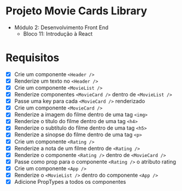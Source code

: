 # Projeto Movie Cards Library
  - Módulo 2: Desenvolvimento Front End
    - Bloco 11: Introdução à React

# Requisitos
- [x] Crie um componente `<Header />`
- [x] Renderize um texto no `<Header />`
- [x] Crie um componente `<MovieList />`
- [x] Renderize componentes `<MovieCard />` dentro de `<MovieList />`
- [x] Passe uma key para cada  `<MovieCard />` renderizado
- [x] Crie um componente  `<MovieCard />`
- [x] Renderize a imagem do filme dentro de uma tag `<img>`
- [x] Renderize o título do filme dentro de uma tag `<h4>`
- [x] Renderize o subtítulo do filme dentro de uma tag `<h5>`
- [x] Renderize a sinopse do filme dentro de uma tag `<p>`
- [x] Crie um componente `<Rating />`
- [x] Renderize a nota de um filme dentro de `<Rating />`
- [x] Renderize o componente `<Rating />` dentro de `<MovieCard />`
- [x] Passe como prop para o componente `<Rating />` o atributo rating
- [x] Crie um componente `<App />`
- [x] Renderize o `<MovieList />` dentro do componente `<App />`
- [x] Adicione PropTypes a todos os componentes
